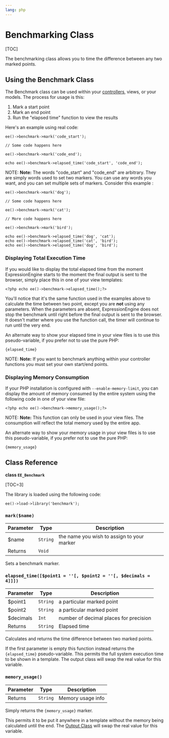```yaml
---
lang: php
---
```


<!--
    This source file is part of the open source project
    ExpressionEngine User Guide (https://github.com/ExpressionEngine/ExpressionEngine-User-Guide)

    @link      https://expressionengine.com/
    @copyright Copyright (c) 2003-2020, Packet Tide, LLC (https://ellislab.com)
    @license   https://expressionengine.com/license Licensed under Apache License, Version 2.0
-->

# Benchmarking Class

[TOC]

The benchmarking class allows you to time the difference between any two marked points.

## Using the Benchmark Class

The Benchmark class can be used within your [controllers](development/legacy/controllers.md), views, or your models. The process for usage is this:

1.  Mark a start point
2.  Mark an end point
3.  Run the "elapsed time" function to view the results

Here's an example using real code:

    ee()->benchmark->mark('code_start');

    // Some code happens here

    ee()->benchmark->mark('code_end');

    echo ee()->benchmark->elapsed_time('code_start', 'code_end');

NOTE: **Note:** The words "code_start" and "code_end" are arbitrary. They are simply words used to set two markers. You can use any words you want, and you can set multiple sets of markers. Consider this example :

    ee()->benchmark->mark('dog');

    // Some code happens here

    ee()->benchmark->mark('cat');

    // More code happens here

    ee()->benchmark->mark('bird');

    echo ee()->benchmark->elapsed_time('dog', 'cat');
    echo ee()->benchmark->elapsed_time('cat', 'bird');
    echo ee()->benchmark->elapsed_time('dog', 'bird');

### Displaying Total Execution Time

If you would like to display the total elapsed time from the moment ExpressionEngine starts to the moment the final output is sent to the browser, simply place this in one of your view templates:

    <?php echo ee()->benchmark->elapsed_time();?>

You'll notice that it's the same function used in the examples above to calculate the time between two point, except you are **not** using any parameters. When the parameters are absent, ExpressionEngine does not stop the benchmark until right before the final output is sent to the browser. It doesn't matter where you use the function call, the timer will continue to run until the very end.

An alternate way to show your elapsed time in your view files is to use this pseudo-variable, if you prefer not to use the pure PHP:

    {elapsed_time}

NOTE: **Note:** If you want to benchmark anything within your controller functions you must set your own start/end points.

### Displaying Memory Consumption

If your PHP installation is configured with `--enable-memory-limit`, you can display the amount of memory consumed by the entire system using the following code in one of your view file:

    <?php echo ee()->benchmark->memory_usage();?>

NOTE: **Note:** This function can only be used in your view files. The consumption will reflect the total memory used by the entire app.

An alternate way to show your memory usage in your view files is to use this pseudo-variable, if you prefer not to use the pure PHP:

    {memory_usage}

## Class Reference

**class `EE_Benchmark`**

[TOC=3]

The library is loaded using the following code:

    ee()->load->library('benchmark');

### `mark($name)`

| Parameter | Type     | Description                                |
| --------- | -------- | ------------------------------------------ |
| \$name    | `String` | the name you wish to assign to your marker |
| Returns   | `Void`   |                                            |

Sets a benchmark marker.

### `elapsed_time([$point1 = ''[, $point2 = ''[, $decimals = 4]]])`

| Parameter  | Type     | Description                            |
| ---------- | -------- | -------------------------------------- |
| \$point1   | `String` | a particular marked point              |
| \$point2   | `String` | a particular marked point              |
| \$decimals | `Int`    | number of decimal places for precision |
| Returns    | `String` | Elapsed time                           |

Calculates and returns the time difference between two marked points.

If the first parameter is empty this function instead returns the `{elapsed_time}` pseudo-variable. This permits the full system execution time to be shown in a template. The output class will swap the real value for this variable.

### `memory_usage()`

| Parameter | Type     | Description       |
| --------- | -------- | ----------------- |
| Returns   | `String` | Memory usage info |

Simply returns the `{memory_usage}` marker.

This permits it to be put it anywhere in a template without the memory being calculated until the end. The [Output Class](/development/legacy/libraries/output.md) will swap the real value for this variable.
